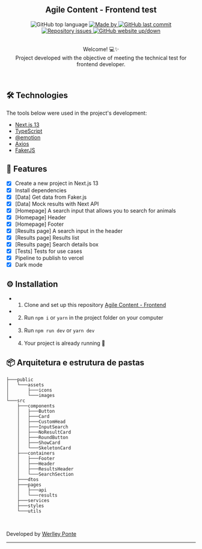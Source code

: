 <h2 align="center">Agile Content - Frontend test</h2>

<div align="center">
  <img alt="GitHub top language" src="https://img.shields.io/github/languages/top/werlleyg/agile-content-frontend-test?color=9747FF">

  <a href="https://www.linkedin.com/in/werlleyg/" target="_blank" rel="noopener noreferrer">
    <img alt="Made by" src="https://img.shields.io/badge/developed%20by-Werlley Ponte-9747FF">
  </a>
  
  <a href="https://github.com/werlleyh/agile-content-frontend-test/commits/main">
    <img alt="GitHub last commit" src="https://img.shields.io/github/last-commit/werlleyg/agile-content-frontend-test?color=9747FF">
  </a>

  <a href="https://github.com/werlleyg/agile-content-frontend-test/issues">
    <img alt="Repository issues" src="https://img.shields.io/github/issues/werlleyg/agile-content-frontend-test?color=9747FF">
  </a>

  <a href="https://#">
    <img alt="GitHub website up/down" src="https://img.shields.io/website-up-down-green-red/https/agile-content-frontend-test.vercel.app.svg">
  </a>
</div>
<br/>
<p align="center">
  Welcome! 💻✨<br/>
  Project developed with the objective of meeting the technical test for frontend developer.
</p>

<br/>

## 🛠 Technologies

The tools below were used in the project's development:

- [Next.js 13](https://nextjs.org/)
- [TypeScript](https://www.typescriptlang.org/)
- [@emotion](https://emotion.sh/docs/introduction)
- [Axios](https://axios-http.com/)
- [FakerJS](https://fakerjs.dev/)

## :space_invader: Features

- [x] Create a new project in Next.js 13
- [x] Install dependencies
- [x] [Data] Get data from Faker.js
- [x] [Data] Mock results with Next API
- [x] [Homepage] A search input that allows you to search for animals
- [x] [Homepage] Header
- [x] [Homepage] Footer
- [x] [Results page] A search input in the header
- [x] [Results page] Results list
- [x] [Results page] Search details box
- [x] [Tests] Tests for use cases
- [x] Pipeline to publish to vercel
- [x] Dark mode

## ⚙ Installation

- 1. Clone and set up this repository [Agile Content - Frontend](https://github.com/werlleyg/agile-content-frontend-test)
- 2. Run `npm i` or `yarn` in the project folder on your computer
- 3. Run `npm run dev` or `yarn dev`
- 4. Your project is already running 🔭

 
## 📦 Arquitetura e estrutura de pastas

```plaintext
├───public
│   └───assets
│       ├───icons
│       └───images
└───src
    ├───components
    │   ├───Button
    │   ├───Card
    │   ├───CustomHead
    │   ├───InputSearch
    │   ├───NoResultCard
    │   ├───RoundButton
    │   ├───ShowCard
    │   └───SkeletonCard
    ├───containers
    │   ├───Footer
    │   ├───Header
    │   ├───ResultsHeader
    │   └───SearchSection
    ├───dtos
    ├───pages
    │   ├───api
    │   └───results
    ├───services
    ├───styles
    └───utils
```


<br/>

Developed by [Werlley Ponte](https://linkedin.com/in/werlleyg)

---
